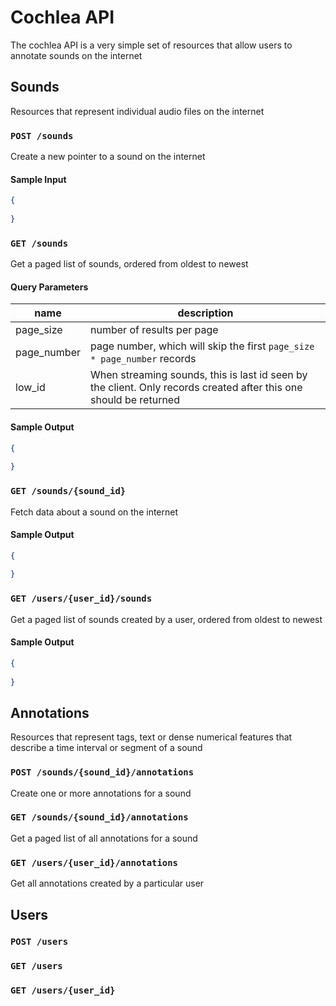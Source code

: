 # Cochlea API

The cochlea API is a very simple set of resources that allow users to annotate sounds on the internet

## Sounds
Resources that represent individual audio files on the internet

### `POST /sounds`
Create a new pointer to a sound on the internet

#### Sample Input
```json
{
    
}
```

### `GET /sounds`
Get a paged list of sounds, ordered from oldest to newest

#### Query Parameters

| name | description |
|------|-------------|
| page_size | number of results per page |
| page_number | page number, which will skip the first `page_size * page_number` records |
| low_id | When streaming sounds, this is last id seen by the client.  Only records created after this one should be returned |

#### Sample Output
```json
{
    
}
```

### `GET /sounds/{sound_id}`
Fetch data about a sound on the internet

#### Sample Output
```json
{
    
}
```
### `GET /users/{user_id}/sounds`
Get a paged list of sounds created by a user, ordered from oldest to newest

#### Sample Output
```json
{
    
}
```

## Annotations
Resources that represent tags, text or dense numerical features that describe a time interval or segment of a sound

### `POST /sounds/{sound_id}/annotations`
Create one or more annotations for a sound

### `GET /sounds/{sound_id}/annotations`
Get a paged list of all annotations for a sound

### `GET /users/{user_id}/annotations`
Get all annotations created by a particular user

## Users

### `POST /users`
### `GET /users`
### `GET /users/{user_id}`

